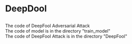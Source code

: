 # DeepDool
##
The code of DeepFool Adversarial Attack  
The code of model is in the directory "train_model"  
The code of DeepFool Attack is in the directory "DeepFool"  
